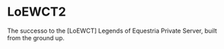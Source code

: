 # LoEWCT2
The successo  to the [LoEWCT] Legends of Equestria Private Server, built from the ground up.
